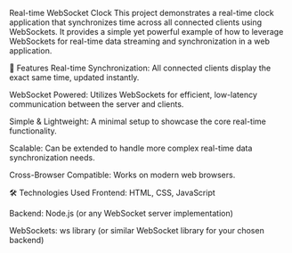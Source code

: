 Real-time WebSocket Clock
This project demonstrates a real-time clock application that synchronizes time across all connected clients using WebSockets. It provides a simple yet powerful example of how to leverage WebSockets for real-time data streaming and synchronization in a web application.

🚀 Features
Real-time Synchronization: All connected clients display the exact same time, updated instantly.

WebSocket Powered: Utilizes WebSockets for efficient, low-latency communication between the server and clients.

Simple & Lightweight: A minimal setup to showcase the core real-time functionality.

Scalable: Can be extended to handle more complex real-time data synchronization needs.

Cross-Browser Compatible: Works on modern web browsers.

🛠️ Technologies Used
Frontend: HTML, CSS, JavaScript

Backend: Node.js (or any WebSocket server implementation)

WebSockets: ws library (or similar WebSocket library for your chosen backend)

